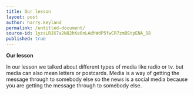 ```yaml
---
title: Our lesson
layout: post
author: harry.keyland
permalink: /untitled-document/
source-id: 1yzsLRJX7a2N82hKe0nLAdhWdP5fwCR7zmBStpENA_O8
published: true
---
```

**Our lesson**

In our lesson we talked about different types of media like radio or tv. but media can also mean letters or postcards. Media is a way of getting the message through to somebody else so the news is a social media because you are getting the message through to somebody else.

